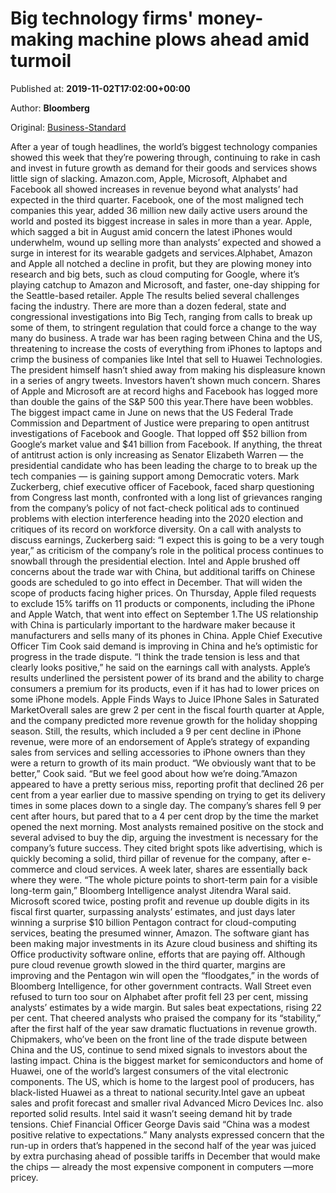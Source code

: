 
# Big technology firms' money-making machine plows ahead amid turmoil

Published at: **2019-11-02T17:02:00+00:00**

Author: **Bloomberg**

Original: [Business-Standard](https://www.business-standard.com/article/international/big-technology-firms-money-making-machine-plows-ahead-amid-turmoil-119110201045_1.html)

After a year of tough headlines, the world’s biggest technology companies showed this week that they’re powering through, continuing to rake in cash and invest in future growth as demand for their goods and services shows little sign of slacking.
Amazon.com, Apple, Microsoft, Alphabet and Facebook all showed increases in revenue beyond what analysts’ had expected in the third quarter. Facebook, one of the most maligned tech companies this year, added 36 million new daily active users around the world and posted its biggest increase in sales in more than a year. Apple, which sagged a bit in August amid concern the latest iPhones would underwhelm, wound up selling more than analysts’ expected and showed a surge in interest for its wearable gadgets and services.Alphabet, Amazon and Apple all notched a decline in profit, but they are plowing money into research and big bets, such as cloud computing for Google, where it’s playing catchup to Amazon and Microsoft, and faster, one-day shipping for the Seattle-based retailer. Apple The results belied several challenges facing the industry. There are more than a dozen federal, state and congressional investigations into Big Tech, ranging from calls to break up some of them, to stringent regulation that could force a change to the way many do business. A trade war has been raging between China and the US, threatening to increase the costs of everything from iPhones to laptops and crimp the business of companies like Intel that sell to Huawei Technologies. The president himself hasn’t shied away from making his displeasure known in a series of angry tweets.
Investors haven’t shown much concern. Shares of Apple and Microsoft are at record highs and Facebook has logged more than double the gains of the S&P 500 this year.There have been wobbles. The biggest impact came in June on news that the US Federal Trade Commission and Department of Justice were preparing to open antitrust investigations of Facebook and Google. That lopped off $52 billion from Google‘s market value and $41 billion from Facebook.
If anything, the threat of antitrust action is only increasing as Senator Elizabeth Warren — the presidential candidate who has been leading the charge to to break up the tech companies — is gaining support among Democratic voters. Mark Zuckerberg, chief executive officer of Facebook, faced sharp questioning from Congress last month, confronted with a long list of grievances ranging from the company’s policy of not fact-check political ads to continued problems with election interference heading into the 2020 election and critiques of its record on workforce diversity.
On a call with analysts to discuss earnings, Zuckerberg said: “I expect this is going to be a very tough year,” as criticism of the company’s role in the political process continues to snowball through the presidential election. Intel and Apple brushed off concerns about the trade war with China, but additional tariffs on Chinese goods are scheduled to go into effect in December. That will widen the scope of products facing higher prices.
On Thursday, Apple filed requests to exclude 15% tariffs on 11 products or components, including the iPhone and Apple Watch, that went into effect on September 1.The US relationship with China is particularly important to the hardware maker because it manufacturers and sells many of its phones in China. Apple Chief Executive Officer Tim Cook said demand is improving in China and he’s optimistic for progress in the trade dispute.
“I think the trade tension is less and that clearly looks positive,” he said on the earnings call with analysts. Apple’s results underlined the persistent power of its brand and the ability to charge consumers a premium for its products, even if it has had to lower prices on some iPhone models.
Apple Finds Ways to Juice IPhone Sales in Saturated MarketOverall sales are grew 2 per cent in the fiscal fourth quarter at Apple, and the company predicted more revenue growth for the holiday shopping season. Still, the results, which included a 9 per cent decline in iPhone revenue, were more of an endorsement of Apple’s strategy of expanding sales from services and selling accessories to iPhone owners than they were a return to growth of its main product. “We obviously want that to be better,” Cook said. “But we feel good about how we’re doing.”Amazon appeared to have a pretty serious miss, reporting profit that declined 26 per cent from a year earlier due to massive spending on trying to get its delivery times in some places down to a single day. The company’s shares fell 9 per cent after hours, but pared that to a 4 per cent drop by the time the market opened the next morning. Most analysts remained positive on the stock and several advised to buy the dip, arguing the investment is necessary for the company’s future success. They cited bright spots like advertising, which is quickly becoming a solid, third pillar of revenue for the company, after e-commerce and cloud services. A week later, shares are essentially back where they were.
“The whole picture points to short-term pain for a visible long-term gain,” Bloomberg Intelligence analyst Jitendra Waral said.
Microsoft scored twice, posting profit and revenue up double digits in its fiscal first quarter, surpassing analysts’ estimates, and just days later winning a surprise $10 billion Pentagon contract for cloud-computing services, beating the presumed winner, Amazon.
The software giant has been making major investments in its Azure cloud business and shifting its Office productivity software online, efforts that are paying off. Although pure cloud revenue growth slowed in the third quarter, margins are improving and the Pentagon win will open the “floodgates,” in the words of Bloomberg Intelligence, for other government contracts.
Wall Street even refused to turn too sour on Alphabet after profit fell 23 per cent, missing analysts’ estimates by a wide margin. But sales beat expectations, rising 22 per cent. That cheered analysts who praised the company for its “stability,” after the first half of the year saw dramatic fluctuations in revenue growth.
Chipmakers, who’ve been on the front line of the trade dispute between China and the US, continue to send mixed signals to investors about the lasting impact. China is the biggest market for semiconductors and home of Huawei, one of the world’s largest consumers of the vital electronic components. The US, which is home to the largest pool of producers, has black-listed Huawei as a threat to national security.Intel gave an upbeat sales and profit forecast and smaller rival Advanced Micro Devices Inc. also reported solid results. Intel said it wasn’t seeing demand hit by trade tensions. Chief Financial Officer George Davis said “China was a modest positive relative to expectations.” Many analysts expressed concern that the run-up in orders that’s happened in the second half of the year was juiced by extra purchasing ahead of possible tariffs in December that would make the chips — already the most expensive component in computers —more pricey.
